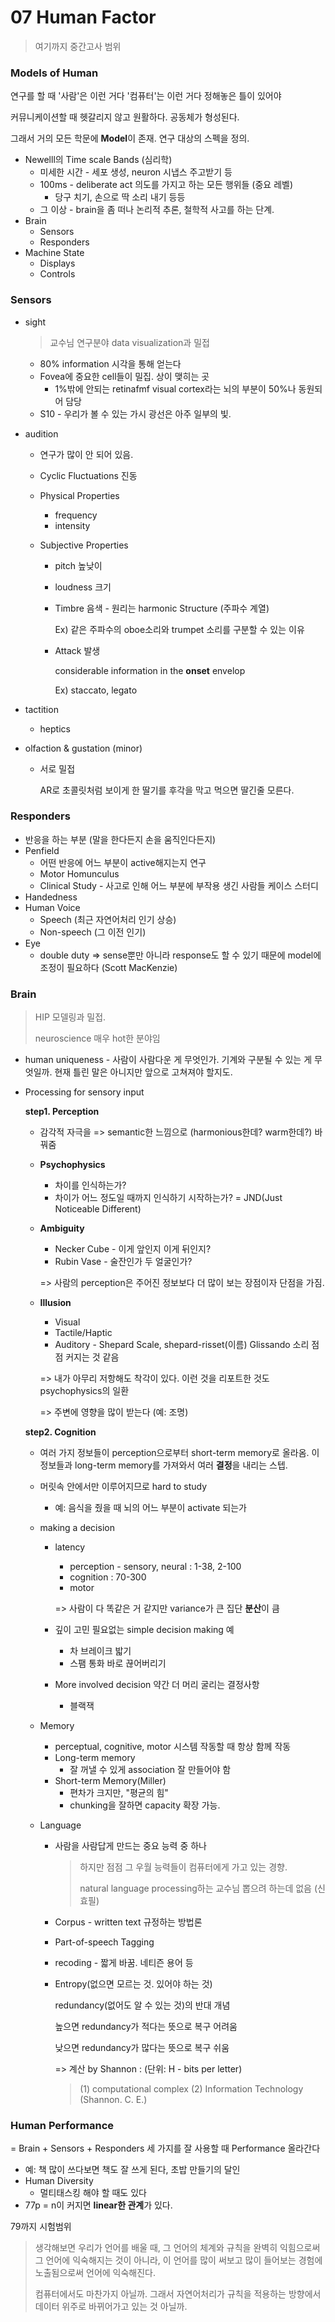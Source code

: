 # 07 Human Factor

> 여기까지 중간고사 범위



### Models of Human

연구를 할 때 '사람'은 이런 거다 '컴퓨터'는 이런 거다 정해놓은 틀이 있어야

커뮤니케이션할 때 헷갈리지 않고 원활하다. 공동체가 형성된다.

그래서 거의 모든 학문에 **Model**이 존재. 연구 대상의 스펙을 정의.

- Newelll의 Time scale Bands (심리학)
  - 미세한 시간 - 세포 생성, neuron 시냅스 주고받기 등
  - 100ms - deliberate act 의도를 가지고 하는 모든 행위들 (중요 레벨)
    - 당구 치기, 손으로 딱 소리 내기 등등
  - 그 이상 - brain을 좀 떠나 논리적 추론, 철학적 사고를 하는 단계.
- Brain
  - Sensors
  - Responders
- Machine State
  - Displays
  - Controls



### Sensors

- sight

  > 교수님 연구분야 data visualization과 밀접

  - 80% information 시각을 통해 얻는다
  - Fovea에 중요한 cell들이 밀집. 상이 맺히는 곳
    - 1%밖에 안되는 retinafmf visual cortex라는 뇌의 부분이 50%나 동원되어 담당
  - S10 - 우리가 볼 수 있는 가시 광선은 아주 일부의 빛. 

- audition

  - 연구가 많이 안 되어 있음.

  - Cyclic Fluctuations 진동

  - Physical Properties

    - frequency
    - intensity

  - Subjective Properties

    - pitch 높낮이

    - loudness 크기

    - Timbre 음색 - 원리는 harmonic Structure (주파수 계열)

      Ex) 같은 주파수의 oboe소리와 trumpet 소리를 구분할 수 있는 이유

    - Attack 발생 

      considerable information in the **onset** envelop

      Ex) staccato, legato

- tactition

  - heptics

- olfaction & gustation (minor)

  - 서로 밀접

    AR로 초콜릿처럼 보이게 한 딸기를 후각을 막고 먹으면 딸긴줄 모른다.



### Responders

- 반응을 하는 부분 (말을 한다든지 손을 움직인다든지)
- Penfield
  - 어떤 반응에 어느 부분이 active해지는지 연구
  - Motor Homunculus
  - Clinical Study - 사고로 인해 어느 부분에 부작용 생긴 사람들 케이스 스터디
- Handedness
- Human Voice
  - Speech (최근 자연어처리 인기 상승)
  - Non-speech (그 이전 인기)
- Eye
  - double duty => sense뿐만 아니라 response도 할 수 있기 때문에 model에 조정이 필요하다 (Scott MacKenzie)



### Brain

> HIP 모델링과 밀접.
>
> neuroscience 매우 hot한 분야임

- human uniqueness - 사람이 사람다운 게 무엇인가. 기계와 구분될 수 있는 게 무엇일까. 현재 틀린 말은 아니지만 앞으로 고쳐져야 할지도.

- Processing for sensory input

  **step1. Perception**

  - 감각적 자극을 => semantic한 느낌으로 (harmonious한데? warm한데?) 바꿔줌

  - **Psychophysics**

    - 차이를 인식하는가? 
    - 차이가 어느 정도일 때까지 인식하기 시작하는가? = JND(Just Noticeable Different)

  - **Ambiguity**

    - Necker Cube - 이게 앞인지 이게 뒤인지?
    - Rubin Vase - 술잔인가 두 얼굴인가?

    => 사람의 perception은 주어진 정보보다 더 많이 보는 장점이자 단점을 가짐.

  - **Illusion** 

    - Visual
    - Tactile/Haptic
    - Auditory - Shepard Scale, shepard-risset(이름) Glissando 소리 점점 커지는 것 같음

    => 내가 아무리 저항해도 착각이 있다. 이런 것을 리포트한 것도 psychophysics의 일환

    => 주변에 영향을 많이 받는다 (예: 조명)

  **step2. Cognition**

  - 여러 가지 정보들이 perception으로부터 short-term memory로 올라옴. 이 정보들과 long-term memory를 가져와서 여러 **결정**을 내리는 스텝.

  - 머릿속 안에서만 이루어지므로 hard to study

    - 예: 음식을 줬을 때 뇌의 어느 부분이 activate 되는가

  - making a decision

    - latency

      - perception - sensory, neural : 1-38, 2-100
      - cognition : 70-300
      - motor

      => 사람이 다 똑같은 거 같지만 variance가 큰 집단 **분산**이 큼

    - 깊이 고민 필요없는 simple decision making 예

      - 차 브레이크 밟기
      - 스팸 통화 바로 끊어버리기

    - More involved decision 약간 더 머리 굴리는 결정사항

      - 블랙잭

  - Memory

    - perceptual, cognitive, motor 시스템 작동할 때 항상 함께 작동
    - Long-term memory
      - 잘 꺼낼 수 있게 association 잘 만들어야 함
    - Short-term Memory(Miller)
      - 편차가 크지만, "평균의 힘"
      - chunking을 잘하면 capacity 확장 가능.

  - Language

    - 사람을 사람답게 만드는 중요 능력 중 하나

      > 하지만 점점 그 우월 능력들이 컴퓨터에게 가고 있는 경향.
      >
      > natural language processing하는 교수님 뽑으려 하는데 없음 (신효필)

    - Corpus - written text 규정하는 방법론

    - Part-of-speech Tagging

    - recoding - 짧게 바꿈. 네티즌 용어 등

    - Entropy(없으면 모르는 것. 있어야 하는 것)

      redundancy(없어도 알 수 있는 것)의 반대 개념

      높으면 redundancy가 적다는 뜻으로 복구 어려움

      낮으면 redundancy가 많다는 뜻으로 복구 쉬움

      => 계산 by Shannon : (단위: H - bits per letter)

      > (1) computational complex (2) Information Technology (Shannon. C. E.)



### Human Performance

= Brain + Sensors + Responders 세 가지를 잘 사용할 때 Performance 올라간다 

- 예: 책 많이 쓰다보면 책도 잘 쓰게 된다, 초밥 만들기의 달인
- Human Diversity 
  - 멀티태스킹 해야 할 때도 있다
- 77p = n이 커지면 **linear한 관계**가 있다.

79까지 시험범위

> 생각해보면 우리가 언어를 배울 때, 그 언어의 체계와 규칙을 완벽히 익힘으로써 그 언어에 익숙해지는 것이 아니라, 이 언어를 많이 써보고 많이 들어보는 경험에 노출됨으로써  언어에 익숙해진다.
>
> 컴퓨터에서도 마찬가지 아닐까. 그래서 자연어처리가 규칙을 적용하는 방향에서 데이터 위주로 바뀌어가고 있는 것 아닐까.




